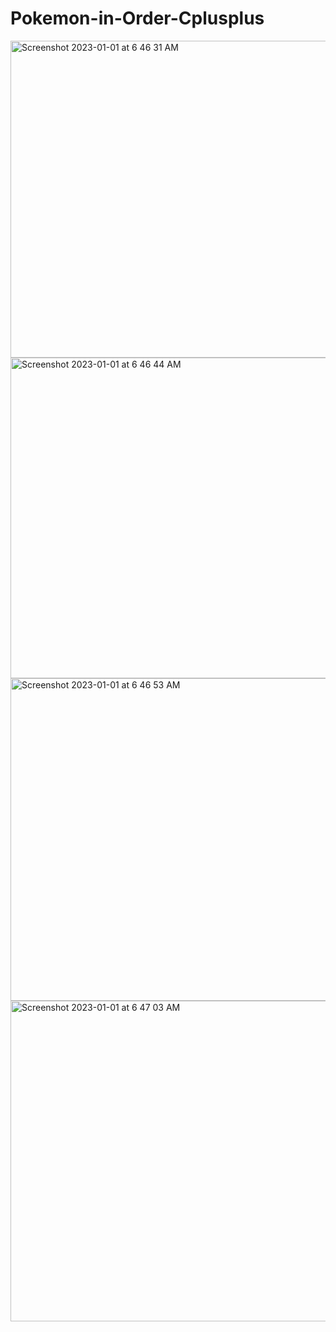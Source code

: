 # Pokemon-in-Order-Cplusplus

<img width="507" alt="Screenshot 2023-01-01 at 6 46 31 AM" src="https://user-images.githubusercontent.com/99832552/210157742-1d77d09b-167c-4d08-8a88-a01b93620cf3.png">
<img width="513" alt="Screenshot 2023-01-01 at 6 46 44 AM" src="https://user-images.githubusercontent.com/99832552/210157744-ca2b596a-c75b-41e6-9431-2578685572b3.png">
<img width="516" alt="Screenshot 2023-01-01 at 6 46 53 AM" src="https://user-images.githubusercontent.com/99832552/210157745-3795ddb5-3a21-442a-9e83-f6b8eb2853a1.png">
<img width="513" alt="Screenshot 2023-01-01 at 6 47 03 AM" src="https://user-images.githubusercontent.com/99832552/210157747-85689fb4-aac3-4332-8ff3-a254898b0d1c.png">
